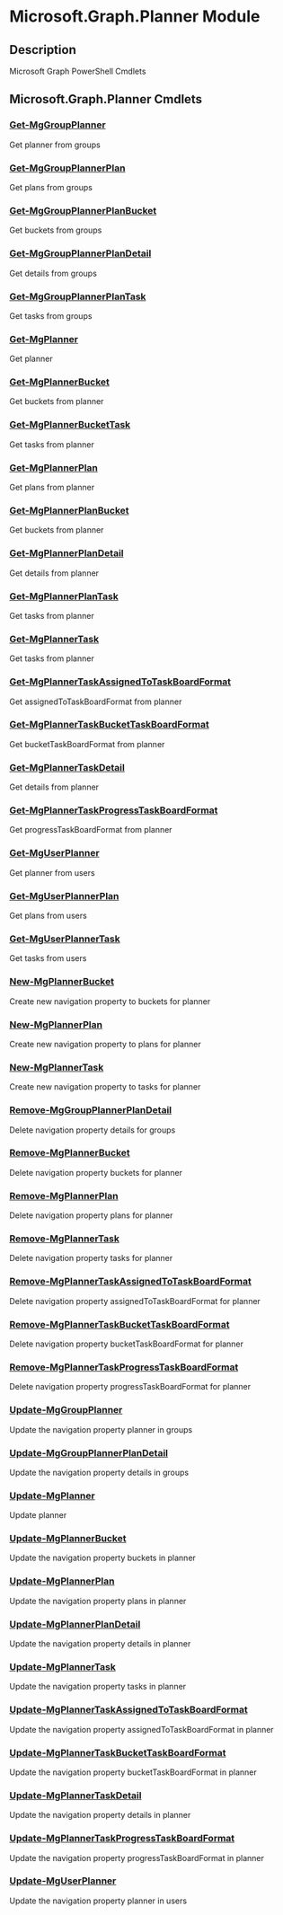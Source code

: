 ﻿---
Module Name: Microsoft.Graph.Planner
Module Guid: f7181f05-8604-49a6-b85b-abd0c2dcdeef
Download Help Link: https://docs.microsoft.com/en-us/powershell/module/microsoft.graph.planner
Help Version: 1.0.0.0
Locale: en-US
---

# Microsoft.Graph.Planner Module
## Description
Microsoft Graph PowerShell Cmdlets

## Microsoft.Graph.Planner Cmdlets
### [Get-MgGroupPlanner](Get-MgGroupPlanner.md)
Get planner from groups

### [Get-MgGroupPlannerPlan](Get-MgGroupPlannerPlan.md)
Get plans from groups

### [Get-MgGroupPlannerPlanBucket](Get-MgGroupPlannerPlanBucket.md)
Get buckets from groups

### [Get-MgGroupPlannerPlanDetail](Get-MgGroupPlannerPlanDetail.md)
Get details from groups

### [Get-MgGroupPlannerPlanTask](Get-MgGroupPlannerPlanTask.md)
Get tasks from groups

### [Get-MgPlanner](Get-MgPlanner.md)
Get planner

### [Get-MgPlannerBucket](Get-MgPlannerBucket.md)
Get buckets from planner

### [Get-MgPlannerBucketTask](Get-MgPlannerBucketTask.md)
Get tasks from planner

### [Get-MgPlannerPlan](Get-MgPlannerPlan.md)
Get plans from planner

### [Get-MgPlannerPlanBucket](Get-MgPlannerPlanBucket.md)
Get buckets from planner

### [Get-MgPlannerPlanDetail](Get-MgPlannerPlanDetail.md)
Get details from planner

### [Get-MgPlannerPlanTask](Get-MgPlannerPlanTask.md)
Get tasks from planner

### [Get-MgPlannerTask](Get-MgPlannerTask.md)
Get tasks from planner

### [Get-MgPlannerTaskAssignedToTaskBoardFormat](Get-MgPlannerTaskAssignedToTaskBoardFormat.md)
Get assignedToTaskBoardFormat from planner

### [Get-MgPlannerTaskBucketTaskBoardFormat](Get-MgPlannerTaskBucketTaskBoardFormat.md)
Get bucketTaskBoardFormat from planner

### [Get-MgPlannerTaskDetail](Get-MgPlannerTaskDetail.md)
Get details from planner

### [Get-MgPlannerTaskProgressTaskBoardFormat](Get-MgPlannerTaskProgressTaskBoardFormat.md)
Get progressTaskBoardFormat from planner

### [Get-MgUserPlanner](Get-MgUserPlanner.md)
Get planner from users

### [Get-MgUserPlannerPlan](Get-MgUserPlannerPlan.md)
Get plans from users

### [Get-MgUserPlannerTask](Get-MgUserPlannerTask.md)
Get tasks from users

### [New-MgPlannerBucket](New-MgPlannerBucket.md)
Create new navigation property to buckets for planner

### [New-MgPlannerPlan](New-MgPlannerPlan.md)
Create new navigation property to plans for planner

### [New-MgPlannerTask](New-MgPlannerTask.md)
Create new navigation property to tasks for planner

### [Remove-MgGroupPlannerPlanDetail](Remove-MgGroupPlannerPlanDetail.md)
Delete navigation property details for groups

### [Remove-MgPlannerBucket](Remove-MgPlannerBucket.md)
Delete navigation property buckets for planner

### [Remove-MgPlannerPlan](Remove-MgPlannerPlan.md)
Delete navigation property plans for planner

### [Remove-MgPlannerTask](Remove-MgPlannerTask.md)
Delete navigation property tasks for planner

### [Remove-MgPlannerTaskAssignedToTaskBoardFormat](Remove-MgPlannerTaskAssignedToTaskBoardFormat.md)
Delete navigation property assignedToTaskBoardFormat for planner

### [Remove-MgPlannerTaskBucketTaskBoardFormat](Remove-MgPlannerTaskBucketTaskBoardFormat.md)
Delete navigation property bucketTaskBoardFormat for planner

### [Remove-MgPlannerTaskProgressTaskBoardFormat](Remove-MgPlannerTaskProgressTaskBoardFormat.md)
Delete navigation property progressTaskBoardFormat for planner

### [Update-MgGroupPlanner](Update-MgGroupPlanner.md)
Update the navigation property planner in groups

### [Update-MgGroupPlannerPlanDetail](Update-MgGroupPlannerPlanDetail.md)
Update the navigation property details in groups

### [Update-MgPlanner](Update-MgPlanner.md)
Update planner

### [Update-MgPlannerBucket](Update-MgPlannerBucket.md)
Update the navigation property buckets in planner

### [Update-MgPlannerPlan](Update-MgPlannerPlan.md)
Update the navigation property plans in planner

### [Update-MgPlannerPlanDetail](Update-MgPlannerPlanDetail.md)
Update the navigation property details in planner

### [Update-MgPlannerTask](Update-MgPlannerTask.md)
Update the navigation property tasks in planner

### [Update-MgPlannerTaskAssignedToTaskBoardFormat](Update-MgPlannerTaskAssignedToTaskBoardFormat.md)
Update the navigation property assignedToTaskBoardFormat in planner

### [Update-MgPlannerTaskBucketTaskBoardFormat](Update-MgPlannerTaskBucketTaskBoardFormat.md)
Update the navigation property bucketTaskBoardFormat in planner

### [Update-MgPlannerTaskDetail](Update-MgPlannerTaskDetail.md)
Update the navigation property details in planner

### [Update-MgPlannerTaskProgressTaskBoardFormat](Update-MgPlannerTaskProgressTaskBoardFormat.md)
Update the navigation property progressTaskBoardFormat in planner

### [Update-MgUserPlanner](Update-MgUserPlanner.md)
Update the navigation property planner in users

